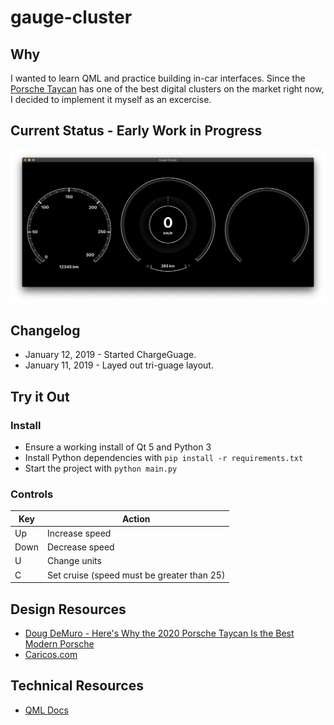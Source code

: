 # gauge-cluster

## Why
I wanted to learn QML and practice building in-car interfaces. Since the [Porsche Taycan](https://www.porsche.com/usa/models/taycan/taycan-models/taycan-turbo/) 
has one of the best digital clusters on the market right now, I decided to implement it myself as an excercise.

## Current Status - Early Work in Progress
![Current Screenshot](/images/current-screenshot.png)

## Changelog
* January 12, 2019 - Started ChargeGuage.
* January 11, 2019 - Layed out tri-guage layout.

## Try it Out
### Install
* Ensure a working install of Qt 5 and Python 3
* Install Python dependencies with `pip install -r requirements.txt`
* Start the project with `python main.py`

### Controls
<table>
  <thead>
    <tr>
      <th>Key</th>
      <th>Action</th>
    </tr>
  </thead>
  <tbody>
    <tr>
      <td>Up</td>
      <td>Increase speed</td>
    </tr>
    <tr>
      <td>Down</td>
      <td>Decrease speed</td>
    </tr>
    <tr>
      <td>U</td>
      <td>Change units</td>
    </tr>
    <tr>
      <td>C</td>
      <td>Set cruise (speed must be greater than 25)</td>
    </tr>
  </tbody>
</table>


## Design Resources
* [Doug DeMuro - Here's Why the 2020 Porsche Taycan Is the Best Modern Porsche](https://www.youtube.com/watch?v=0vq6KEOIiMg)
* [Caricos.com](https://www.caricos.com/cars/p/porsche/2020_porsche_taycan/images/44.html)

## Technical Resources
* [QML Docs](https://doc.qt.io/qt-5/qtquick-qmlmodule.html)
